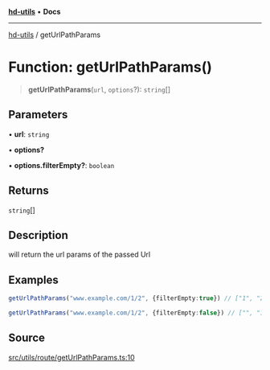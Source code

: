 [**hd-utils**](../README.md) • **Docs**

***

[hd-utils](../globals.md) / getUrlPathParams

# Function: getUrlPathParams()

> **getUrlPathParams**(`url`, `options`?): `string`[]

## Parameters

• **url**: `string`

• **options?**

• **options.filterEmpty?**: `boolean`

## Returns

`string`[]

## Description

will return the url params of the passed Url

## Examples

```ts
getUrlPathParams("www.example.com/1/2", {filterEmpty:true}) // ["1", "2"]
```

```ts
getUrlPathParams("www.example.com/1/2", {filterEmpty:false}) // ["", "1", "2"]
```

## Source

[src/utils/route/getUrlPathParams.ts:10](https://github.com/AhmadHddad/h-utils/blob/5c76ff5de068cee019fc632d9da2e395721bb48f/src/utils/route/getUrlPathParams.ts#L10)
